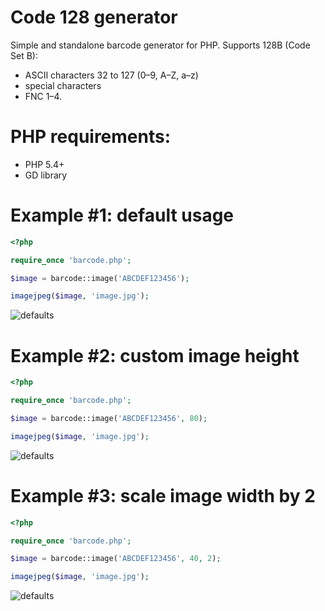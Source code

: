 # Code 128 generator
Simple and standalone barcode generator for PHP. Supports 128B (Code Set B):

* ASCII characters 32 to 127 (0–9, A–Z, a–z)
* special characters
* FNC 1–4.

# PHP requirements:
* PHP 5.4+
* GD library

# Example #1: default usage

```php
<?php

require_once 'barcode.php';

$image = barcode::image('ABCDEF123456');

imagejpeg($image, 'image.jpg');
```

![defaults](https://github.com/ThisNameWasFree/code-128/blob/master/images/image_1.jpg)


# Example #2: custom image height

```php
<?php

require_once 'barcode.php';

$image = barcode::image('ABCDEF123456', 80);

imagejpeg($image, 'image.jpg');
```

![defaults](https://github.com/ThisNameWasFree/code-128/blob/master/images/image_2.jpg)


# Example #3: scale image width by 2

```php
<?php

require_once 'barcode.php';

$image = barcode::image('ABCDEF123456', 40, 2);

imagejpeg($image, 'image.jpg');
```

![defaults](https://github.com/ThisNameWasFree/code-128/blob/master/images/image_3.jpg)
